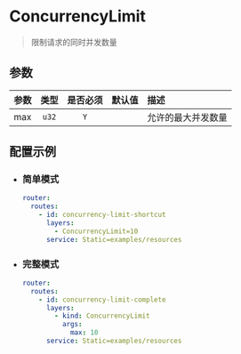 # ConcurrencyLimit

> 限制请求的同时并发数量

## 参数

| 参数  |  类型   | 是否必须 | 默认值 | 描述        |
|:----|:-----:|:----:|:---:|:----------|
| max | `u32` | `Y`  |     | 允许的最大并发数量 |

## 配置示例

- ### 简单模式

    ```yaml
    router:
      routes:
        - id: concurrency-limit-shortcut
          layers:
            - ConcurrencyLimit=10
          service: Static=examples/resources
    ```

- ### 完整模式

    ```yaml
    router:
      routes:
        - id: concurrency-limit-complete
          layers:
            - kind: ConcurrencyLimit
              args:
                max: 10
          service: Static=examples/resources
    ```